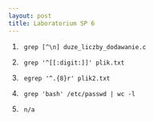 ```yaml
---
layout: post
title: Laboratorium SP 6
---
```



1.
		grep [^\n] duze_liczby_dodawanie.c
2.
		grep '^[[:digit:]]' plik.txt
3.
		egrep '^.{8}r' plik2.txt
4.
		grep 'bash' /etc/passwd | wc -l
5.
		n/a
